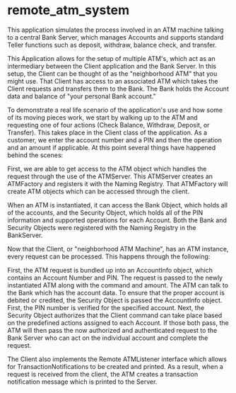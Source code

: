 # remote_atm_system
This application simulates the process involved in an ATM machine talking to a central Bank Server, which manages Accounts and supports standard Teller functions such as deposit, withdraw, balance check, and transfer.

This Application allows for the setup of multiple ATM's, which act as an intermediary between the Client application and the Bank Server.  In this setup, the Client can be thought of as the "neighborhood ATM" that you might use.  That Client has access to an associated ATM which takes the Client requests and transfers them to the Bank.  The Bank holds the Account data and balance of "your personal Bank account."  

To demonstrate a real life scenario of the application's use and how some of its moving pieces work, we start by walking up to the ATM and requesting one of four actions (Check Balance, Withdraw, Deposit, or Transfer).  This takes place in the Client class of the application.  As a customer, we enter the account number and a PIN and then the operation and an amount if applicable.  At this point several things have happened behind the scenes:

First, we are able to get access to the ATM object which handles the request through the use of the ATMServer.  This ATMServer creates an ATMFactory and registers it with the Naming Registry.  That ATMFactory will create ATM objects which can be accessed through the client.

When an ATM is instantiated, it can access the Bank Object, which holds all of the accounts, and the Security Object, which holds all of the PIN information and supported operations for each Account.  Both the Bank and Security Objects were registered with the Naming Registry in the BankServer.

Now that the Client, or "neighborhood ATM Machine", has an ATM instance, every request can be processed.  This happens through the following:

First, the ATM request is bundled up into an AccountInfo object, which contains an Account Number and PIN.  The request is passed to the newly instantiated ATM along with the command and amount.  The ATM can talk to the Bank which has the account data.  To ensure that the proper account is debited or credited, the Security Object is passed the AccountInfo object.  First, the PIN number is verified for the specified account.  Next, the Security Object authorizes that the Client command can take place based on the predefined actions assigned to each Account.  If those both pass, the ATM will then pass the now authorized and authenticated request to the Bank Server who can act on the individual account and complete the request.

The Client also implements the Remote ATMListener interface which allows for TransactionNotifications to be created and printed.  As a result, when a request is received from the client, the ATM creates a transaction notification message which is printed to the Server.
